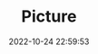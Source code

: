 ---
weight: 1
images:
- /images/edited/155.jpeg
title: Picture
date: 2022-10-24 22:59:53
tags:
- luminar
- work
---